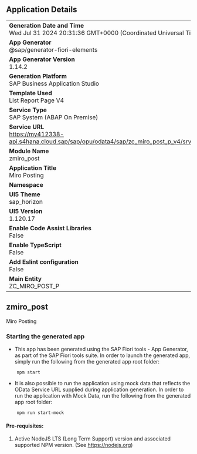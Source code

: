 ## Application Details
|               |
| ------------- |
|**Generation Date and Time**<br>Wed Jul 31 2024 20:31:36 GMT+0000 (Coordinated Universal Time)|
|**App Generator**<br>@sap/generator-fiori-elements|
|**App Generator Version**<br>1.14.2|
|**Generation Platform**<br>SAP Business Application Studio|
|**Template Used**<br>List Report Page V4|
|**Service Type**<br>SAP System (ABAP On Premise)|
|**Service URL**<br>https://my412338-api.s4hana.cloud.sap/sap/opu/odata4/sap/zc_miro_post_p_v4/srvd/sap/zservdef_c_miro_post_p/0001/|
|**Module Name**<br>zmiro_post|
|**Application Title**<br>Miro Posting|
|**Namespace**<br>|
|**UI5 Theme**<br>sap_horizon|
|**UI5 Version**<br>1.120.17|
|**Enable Code Assist Libraries**<br>False|
|**Enable TypeScript**<br>False|
|**Add Eslint configuration**<br>False|
|**Main Entity**<br>ZC_MIRO_POST_P|

## zmiro_post

Miro Posting

### Starting the generated app

-   This app has been generated using the SAP Fiori tools - App Generator, as part of the SAP Fiori tools suite.  In order to launch the generated app, simply run the following from the generated app root folder:

```
    npm start
```

- It is also possible to run the application using mock data that reflects the OData Service URL supplied during application generation.  In order to run the application with Mock Data, run the following from the generated app root folder:

```
    npm run start-mock
```

#### Pre-requisites:

1. Active NodeJS LTS (Long Term Support) version and associated supported NPM version.  (See https://nodejs.org)


